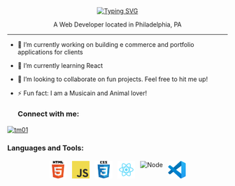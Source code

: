  <div id="greeting" align="center">
    <a href="https://git.io/typing-svg"><img src="https://readme-typing-svg.demolab.com?font=Fira+Code&pause=1000&color=6ED6F7FF&center=true&vCenter=true&width=435&lines=Hi%2C+my+name+is+Luke+Rozon" alt="Typing SVG" /></a>
 <p>A Web Developer located in Philadelphia, PA</p>
  </div>
  <hr>
  
  - 🔭 I’m currently working on building e commerce and portfolio applications for clients
- 🌱 I’m currently learning React
- 👯 I’m looking to collaborate on fun projects. Feel free to hit me up!
- ⚡ Fun fact: I am a Musicain and Animal lover!
  
  <h3 align="left">Connect with me:</h3>
<p align="left">
<a href="https://www.linkedin.com/in/lucas-rozon/" target="blank"><img align="center" src="https://raw.githubusercontent.com/rahuldkjain/github-profile-readme-generator/master/src/images/icons/Social/linked-in-alt.svg" alt="tm01" height="30" width="40" /></a>
</p>

<h3 align="left">Languages and Tools:</h3>
<p align="center">
<img src="https://raw.githubusercontent.com/github/explore/80688e429a7d4ef2fca1e82350fe8e3517d3494d/topics/html/html.png" alt="HTML" height="40" style="vertical-align:top; margin:4px">
<img src="https://raw.githubusercontent.com/github/explore/80688e429a7d4ef2fca1e82350fe8e3517d3494d/topics/javascript/javascript.png" alt="Javascript" height="40" style="vertical-align:top; margin:4px">
 <img src="https://raw.githubusercontent.com/github/explore/80688e429a7d4ef2fca1e82350fe8e3517d3494d/topics/css/css.png" alt="CSS" height="40" style="vertical-align:top; margin:4px">
 <img src="https://raw.githubusercontent.com/github/explore/80688e429a7d4ef2fca1e82350fe8e3517d3494d/topics/react/react.png" alt="React" height="40" style="vertical-align:top; margin:4px">
 <img src="https://www.google.com/url?sa=i&url=https%3A%2F%2Fusefulangle.com%2Fpost%2F97%2Fnodejs-resize-image&psig=AOvVaw1A99ZP_TyWQG05zhejNuZn&ust=1669573791282000&source=images&cd=vfe&ved=0CA8QjRxqFwoTCNiLuJm9zPsCFQAAAAAdAAAAABAE" alt="Node" height="40" style="vertical-align:top; margin:4px">
<img src="https://raw.githubusercontent.com/github/explore/80688e429a7d4ef2fca1e82350fe8e3517d3494d/topics/visual-studio-code/visual-studio-code.png" alt="VS Code" height="40" style="vertical-align:top; margin:4px">
</p>

<!--
**Zym0tic/Zym0tic** is a ✨ _special_ ✨ repository because its `README.md` (this file) appears on your GitHub profile.

Here are some ideas to get you started:

- 🔭 I’m currently working on ...
- 🌱 I’m currently learning ...
- 👯 I’m looking to collaborate on ...
- 🤔 I’m looking for help with ...
- 💬 Ask me about ...
- 📫 How to reach me: ...
- 😄 Pronouns: ...
- ⚡ Fun fact: ...
-->
